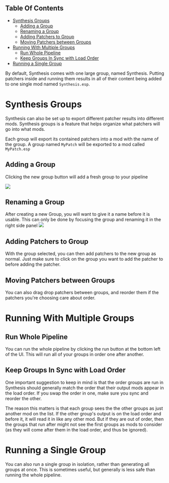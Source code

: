 <!-- START doctoc generated TOC please keep comment here to allow auto update -->
<!-- DON'T EDIT THIS SECTION, INSTEAD RE-RUN doctoc TO UPDATE -->
## Table Of Contents

- [Synthesis Groups](#synthesis-groups)
  - [Adding a Group](#adding-a-group)
  - [Renaming a Group](#renaming-a-group)
  - [Adding Patchers to Group](#adding-patchers-to-group)
  - [Moving Patchers between Groups](#moving-patchers-between-groups)
- [Running With Multiple Groups](#running-with-multiple-groups)
  - [Run Whole Pipeline](#run-whole-pipeline)
  - [Keep Groups In Sync with Load Order](#keep-groups-in-sync-with-load-order)
- [Running a Single Group](#running-a-single-group)

<!-- END doctoc generated TOC please keep comment here to allow auto update -->

By default, Synthesis comes with one large group, named Synthesis.  Putting patchers inside and running them results in all of their content being added to one single mod named `Synthesis.esp`.

# Synthesis Groups
Synthesis can also be set up to export different patcher results into different mods.  Synthesis groups is a feature that helps organize what patchers will go into what mods.

Each group will export its contained patchers into a mod with the name of the group.
A group named `MyPatch` will be exported to a mod called `MyPatch.esp`

## Adding a Group
Clicking the new group button will add a fresh group to your pipeline

![](https://i.imgur.com/99v7YqM.png)

## Renaming a Group
After creating a new Group, you will want to give it a name before it is usable.  This can only be done by focusing the group and renaming it in the right side panel
![](https://i.imgur.com/cWTEkXz.gif)

## Adding Patchers to Group
With the group selected, you can then add patchers to the new group as normal.  Just make sure to click on the group you want to add the patcher to before adding the patcher.

## Moving Patchers between Groups
You can also drag drop patchers between groups, and reorder them if the patchers you're choosing care about order.

# Running With Multiple Groups
## Run Whole Pipeline
You can run the whole pipeline by clicking the run button at the bottom left of the UI.  This will run all of your groups in order one after another.

## Keep Groups In Sync with Load Order
One important suggestion to keep in mind is that the order groups are run in Synthesis should generally match the order that their output mods appear in the load order.  If you swap the order in one, make sure you sync and reorder the other.

The reason this matters is that each group sees the the other groups as just another mod on the list.  If the other group's output is on the load order and before it, it will read it in like any other mod.  But if they are out of order, then the groups that run after might not see the first groups as mods to consider (as they will come after them in the load order, and thus be ignored).

# Running a Single Group
You can also run a single group in isolation, rather than generating all groups at once.  This is sometimes useful, but generally is less safe than running the whole pipeline.  